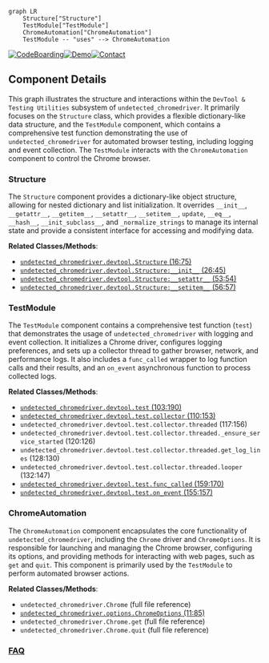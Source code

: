 ```mermaid
graph LR
    Structure["Structure"]
    TestModule["TestModule"]
    ChromeAutomation["ChromeAutomation"]
    TestModule -- "uses" --> ChromeAutomation
```
[![CodeBoarding](https://img.shields.io/badge/Generated%20by-CodeBoarding-9cf?style=flat-square)](https://github.com/CodeBoarding/CodeBoarding)[![Demo](https://img.shields.io/badge/Try%20our-Demo-blue?style=flat-square)](https://www.codeboarding.org/demo)[![Contact](https://img.shields.io/badge/Contact%20us%20-%20contact@codeboarding.org-lightgrey?style=flat-square)](mailto:contact@codeboarding.org)

## Component Details

This graph illustrates the structure and interactions within the `DevTool & Testing Utilities` subsystem of `undetected_chromedriver`. It primarily focuses on the `Structure` class, which provides a flexible dictionary-like data structure, and the `TestModule` component, which contains a comprehensive test function demonstrating the use of `undetected_chromedriver` for automated browser testing, including logging and event collection. The `TestModule` interacts with the `ChromeAutomation` component to control the Chrome browser.

### Structure
The `Structure` component provides a dictionary-like object structure, allowing for nested dictionary and list initialization. It overrides `__init__`, `__getattr__`, `__getitem__`, `__setattr__`, `__setitem__`, `update`, `__eq__`, `__hash__`, `__init_subclass__`, and `_normalize_strings` to manage its internal state and provide a consistent interface for accessing and modifying data.


**Related Classes/Methods**:

- <a href="https://github.com/ultrafunkamsterdam/undetected-chromedriver/blob/master/undetected_chromedriver/devtool.py#L16-L75" target="_blank" rel="noopener noreferrer">`undetected_chromedriver.devtool.Structure` (16:75)</a>
- <a href="https://github.com/ultrafunkamsterdam/undetected-chromedriver/blob/master/undetected_chromedriver/devtool.py#L26-L45" target="_blank" rel="noopener noreferrer">`undetected_chromedriver.devtool.Structure:__init__` (26:45)</a>
- <a href="https://github.com/ultrafunkamsterdam/undetected-chromedriver/blob/master/undetected_chromedriver/devtool.py#L53-L54" target="_blank" rel="noopener noreferrer">`undetected_chromedriver.devtool.Structure:__setattr__` (53:54)</a>
- <a href="https://github.com/ultrafunkamsterdam/undetected-chromedriver/blob/master/undetected_chromedriver/devtool.py#L56-L57" target="_blank" rel="noopener noreferrer">`undetected_chromedriver.devtool.Structure:__setitem__` (56:57)</a>


### TestModule
The `TestModule` component contains a comprehensive test function (`test`) that demonstrates the usage of `undetected_chromedriver` with logging and event collection. It initializes a Chrome driver, configures logging preferences, and sets up a collector thread to gather browser, network, and performance logs. It also includes a `func_called` wrapper to log function calls and their results, and an `on_event` asynchronous function to process collected logs.


**Related Classes/Methods**:

- <a href="https://github.com/ultrafunkamsterdam/undetected-chromedriver/blob/master/undetected_chromedriver/devtool.py#L103-L190" target="_blank" rel="noopener noreferrer">`undetected_chromedriver.devtool.test` (103:190)</a>
- <a href="https://github.com/ultrafunkamsterdam/undetected-chromedriver/blob/master/undetected_chromedriver/devtool.py#L110-L153" target="_blank" rel="noopener noreferrer">`undetected_chromedriver.devtool.test.collector` (110:153)</a>
- `undetected_chromedriver.devtool.test.collector.threaded` (117:156)
- `undetected_chromedriver.devtool.test.collector.threaded._ensure_service_started` (120:126)
- `undetected_chromedriver.devtool.test.collector.threaded.get_log_lines` (128:130)
- `undetected_chromedriver.devtool.test.collector.threaded.looper` (132:147)
- <a href="https://github.com/ultrafunkamsterdam/undetected-chromedriver/blob/master/undetected_chromedriver/devtool.py#L159-L170" target="_blank" rel="noopener noreferrer">`undetected_chromedriver.devtool.test.func_called` (159:170)</a>
- <a href="https://github.com/ultrafunkamsterdam/undetected-chromedriver/blob/master/undetected_chromedriver/devtool.py#L155-L157" target="_blank" rel="noopener noreferrer">`undetected_chromedriver.devtool.test.on_event` (155:157)</a>


### ChromeAutomation
The `ChromeAutomation` component encapsulates the core functionality of `undetected_chromedriver`, including the `Chrome` driver and `ChromeOptions`. It is responsible for launching and managing the Chrome browser, configuring its options, and providing methods for interacting with web pages, such as `get` and `quit`. This component is primarily used by the `TestModule` to perform automated browser actions.


**Related Classes/Methods**:

- `undetected_chromedriver.Chrome` (full file reference)
- <a href="https://github.com/ultrafunkamsterdam/undetected-chromedriver/blob/master/undetected_chromedriver/options.py#L11-L85" target="_blank" rel="noopener noreferrer">`undetected_chromedriver.options.ChromeOptions` (11:85)</a>
- `undetected_chromedriver.Chrome.get` (full file reference)
- `undetected_chromedriver.Chrome.quit` (full file reference)




### [FAQ](https://github.com/CodeBoarding/GeneratedOnBoardings/tree/main?tab=readme-ov-file#faq)